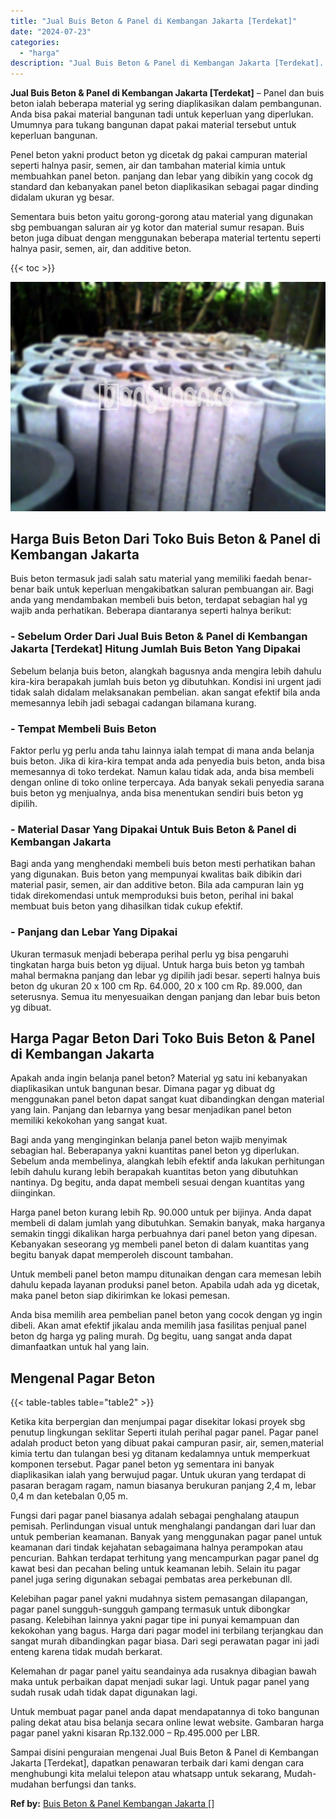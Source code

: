 ```yaml
---
title: "Jual Buis Beton & Panel di Kembangan Jakarta [Terdekat]"
date: "2024-07-23"
categories: 
  - "harga"
description: "Jual Buis Beton & Panel di Kembangan Jakarta [Terdekat]. Sampai disini penguraian mengenai Jual Buis Beton & Panel di Kembangan Jakarta [Terdekat], dapatka..."
---
```


**Jual Buis Beton & Panel di Kembangan Jakarta \[Terdekat\]** – Panel dan buis beton ialah beberapa material yg sering diaplikasikan dalam pembangunan. Anda bisa pakai material bangunan tadi untuk keperluan yang diperlukan. Umumnya para tukang bangunan dapat pakai material tersebut untuk keperluan bangunan.

Penel beton yakni product beton yg dicetak dg pakai campuran material seperti halnya pasir, semen, air dan tambahan material kimia untuk membuahkan panel beton. panjang dan lebar yang dibikin yang cocok dg standard dan kebanyakan panel beton diaplikasikan sebagai pagar dinding didalam ukuran yg besar.

Sementara buis beton yaitu gorong-gorong atau material yang digunakan sbg pembuangan saluran air yg kotor dan material sumur resapan. Buis beton juga dibuat dengan menggunakan beberapa material tertentu seperti halnya pasir, semen, air, dan additive beton.

{{< toc >}}

![Jual Buis Beton & Panel di Kembangan Jakarta [Terdekat]](/images/jual-panel-buis-beton-murah-31.png)

## Harga Buis Beton Dari Toko Buis Beton & Panel di Kembangan Jakarta

Buis beton termasuk jadi salah satu material yang memiliki faedah benar-benar baik untuk keperluan mengakibatkan saluran pembuangan air. Bagi anda yang mendambakan membeli buis beton, terdapat sebagian hal yg wajib anda perhatikan. Beberapa diantaranya seperti halnya berikut:

### \- Sebelum Order Dari Jual Buis Beton & Panel di Kembangan Jakarta \[Terdekat\] Hitung Jumlah Buis Beton Yang Dipakai

Sebelum belanja buis beton, alangkah bagusnya anda mengira lebih dahulu kira-kira berapakah jumlah buis beton yg dibutuhkan. Kondisi ini urgent jadi tidak salah didalam melaksanakan pembelian. akan sangat efektif bila anda memesannya lebih jadi sebagai cadangan bilamana kurang.

### \- Tempat Membeli Buis Beton

Faktor perlu yg perlu anda tahu lainnya ialah tempat di mana anda belanja buis beton. Jika di kira-kira tempat anda ada penyedia buis beton, anda bisa memesannya di toko terdekat. Namun kalau tidak ada, anda bisa membeli dengan online di toko online terpercaya. Ada banyak sekali penyedia sarana buis beton yg menjualnya, anda bisa menentukan sendiri buis beton yg dipilih.

### \- Material Dasar Yang Dipakai Untuk Buis Beton & Panel di Kembangan Jakarta

Bagi anda yang menghendaki membeli buis beton mesti perhatikan bahan yang digunakan. Buis beton yang mempunyai kwalitas baik dibikin dari material pasir, semen, air dan additive beton. Bila ada campuran lain yg tidak direkomendasi untuk memproduksi buis beton, perihal ini bakal membuat buis beton yang dihasilkan tidak cukup efektif.

### \- Panjang dan Lebar Yang Dipakai

Ukuran termasuk menjadi beberapa perihal perlu yg bisa pengaruhi tingkatan harga buis beton yg dijual. Untuk harga buis beton yg tambah mahal bermakna panjang dan lebar yg dipilih jadi besar. seperti halnya buis beton dg ukuran 20 x 100 cm Rp. 64.000, 20 x 100 cm Rp. 89.000, dan seterusnya. Semua itu menyesuaikan dengan panjang dan lebar buis beton yg dibuat.

## Harga Pagar Beton Dari Toko Buis Beton & Panel di Kembangan Jakarta

Apakah anda ingin belanja panel beton? Material yg satu ini kebanyakan diaplikasikan untuk bangunan besar. Dimana pagar yg dibuat dg menggunakan panel beton dapat sangat kuat dibandingkan dengan material yang lain. Panjang dan lebarnya yang besar menjadikan panel beton memiliki kekokohan yang sangat kuat.

Bagi anda yang menginginkan belanja panel beton wajib menyimak sebagian hal. Beberapanya yakni kuantitas panel beton yg diperlukan. Sebelum anda membelinya, alangkah lebih efektif anda lakukan perhitungan lebih dahulu kurang lebih berapakah kuantitas beton yang dibutuhkan nantinya. Dg begitu, anda dapat membeli sesuai dengan kuantitas yang diinginkan.

Harga panel beton kurang lebih Rp. 90.000 untuk per bijinya. Anda dapat membeli di dalam jumlah yang dibutuhkan. Semakin banyak, maka harganya semakin tinggi dikalikan harga perbuahnya dari panel beton yang dipesan. Kebanyakan seseorang yg membeli panel beton di dalam kuantitas yang begitu banyak dapat memperoleh discount tambahan.

Untuk membeli panel beton mampu ditunaikan dengan cara memesan lebih dahulu kepada layanan produksi panel beton. Apabila udah ada yg dicetak, maka panel beton siap dikirimkan ke lokasi pemesan.

Anda bisa memilih area pembelian panel beton yang cocok dengan yg ingin dibeli. Akan amat efektif jikalau anda memilih jasa fasilitas penjual panel beton dg harga yg paling murah. Dg begitu, uang sangat anda dapat dimanfaatkan untuk hal yang lain.

## Mengenal Pagar Beton

{{< table-tables table="table2" >}}

Ketika kita berpergian dan menjumpai pagar disekitar lokasi proyek sbg penutup lingkungan seklitar Seperti itulah perihal pagar panel. Pagar panel adalah product beton yang dibuat pakai campuran pasir, air, semen,material kimia tertu dan tulangan besi yg ditanam kedalamnya untuk memperkuat komponen tersebut. Pagar panel beton yg sementara ini banyak diaplikasikan ialah yang berwujud pagar. Untuk ukuran yang terdapat di pasaran beragam ragam, namun biasanya berukuran panjang 2,4 m, lebar 0,4 m dan ketebalan 0,05 m.

Fungsi dari pagar panel biasanya adalah sebagai penghalang ataupun pemisah. Perlindungan visual untuk menghalangi pandangan dari luar dan untuk pemberian keamanan. Banyak yang menggunakan pagar panel untuk keamanan dari tindak kejahatan sebagaimana halnya perampokan atau pencurian. Bahkan terdapat terhitung yang mencampurkan pagar panel dg kawat besi dan pecahan beling untuk keamanan lebih. Selain itu pagar panel juga sering digunakan sebagai pembatas area perkebunan dll.

Kelebihan pagar panel yakni mudahnya sistem pemasangan dilapangan, pagar panel sungguh-sungguh gampang termasuk untuk dibongkar pasang. Kelebihan lainnya yakni pagar tipe ini punyai kemampuan dan kekokohan yang bagus. Harga dari pagar model ini terbilang terjangkau dan sangat murah dibandingkan pagar biasa. Dari segi perawatan pagar ini jadi enteng karena tidak mudah berkarat.

Kelemahan dr pagar panel yaitu seandainya ada rusaknya dibagian bawah maka untuk perbaikan dapat menjadi sukar lagi. Untuk pagar panel yang sudah rusak udah tidak dapat digunakan lagi.

Untuk membuat pagar panel anda dapat mendapatannya di toko bangunan paling dekat atau bisa belanja secara online lewat website. Gambaran harga pagar panel yakni kisaran Rp.132.000 – Rp.495.000 per LBR.

Sampai disini penguraian mengenai Jual Buis Beton & Panel di Kembangan Jakarta \[Terdekat\], dapatkan penawaran terbaik dari kami dengan cara menghubungi kita melalui telepon atau whatsapp untuk sekarang, Mudah-mudahan berfungsi dan tanks.

**Ref by:** [Buis Beton & Panel Kembangan Jakarta []](https://id.wikipedia.org/wiki/Buis)
